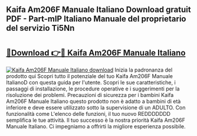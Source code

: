 ## Kaifa Am206F Manuale Italiano Download gratuit PDF - Part-mIP Italiano Manuale del proprietario del servizio Ti5Nn

# <h2><a href="http://dfdd9p.blite.top/?on=Kaifa+Am206F+Manuale+Italiano">🔗Download 👉🔴 Kaifa Am206F Manuale Italiano</a></h2>

[![Kaifa Am206F Manuale Italiano download](https://i.imgur.com/lujVjoI.png)](http://dfdd9p.blite.top/?on=Kaifa+Am206F+Manuale+Italiano)
Inizia la padronanza del prodotto qui Scopri tutto il potenziale del tuo Kaifa Am206F Manuale ItalianoD con questa guida per l'utente. Scopri le sue caratteristiche, i passaggi di installazione, le procedure operative e i suggerimenti per la risoluzione dei problemi. Precauzioni di sicurezza per i bambini Kaifa Am206F Manuale Italiano questo prodotto non è adatto a bambini di età inferiore e deve essere utilizzato sotto la supervisione di un ADULTO. Con funzionalità come L'elenco delle funzioni, il tuo nuovo REDDDDDDD semplifica le tue attività. Il tuo successo è la nostra priorità Kaifa Am206F Manuale Italiano. Ci impegniamo a offrirti la migliore esperienza possibile.
